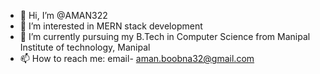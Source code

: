 - 👋 Hi, I’m @AMAN322
- 👀 I’m interested in MERN stack development
- 🌱 I’m currently pursuing my B.Tech in Computer Science from Manipal Institute of technology, Manipal
- 📫 How to reach me: email- aman.boobna32@gmail.com
